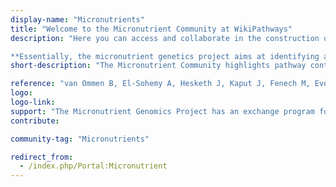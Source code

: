 ```yaml
---
display-name: "Micronutrients"
title: "Welcome to the Micronutrient Community at WikiPathways"
description: "Here you can access and collaborate in the construction of pathways and networks focused on the biological activity of micronutrients. This community is maintained by individual scientists collaborating in the Micronutrient Genomics Project (MGP). In that paper the need for this portal was described as:

**Essentially, the micronutrient genetics project aims at identifying all relevant genetic variations related to the biological activity on a specific micronutrient. In doing so, we will organize this information in a biological perspective, i.e. pathway and biological network oriented visual browsers. Controversially, for many micronutrients the biological knowledge is still fragmented. Thus, a flexible and editable browser with both a wiki-editable and a permanent interface will be implemented. The genetic variation on specific genes will be derived from the basic databases embedded in the human variome project. A bioinformatics team is established that will construct and maintain these web-based interfaces.**"
short-description: "The Micronutrient Community highlights pathway content relevant to the micronutrient research community."

reference: "van Ommen B, El-Sohemy A, Hesketh J, Kaput J, Fenech M, Evelo CT, McArdle HJ, Bouwman J, Lietz G, Mathers JC, Fairweather-Tait S, van Kranen H, Elliott R, Wopereis S, Ferguson LR, Méplan C, Perozzi G, Allen L, Rivero D; Micronutrient Genomics Project Working Group. The Micronutrient Genomics Project: a community-driven knowledge base for micronutrient research. [Genes Nutr. 2010 Dec;5(4):285-96. doi: 10.1007/s12263-010-0192-8](https://doi.org/10.1007/s12263-010-0192-8)."
logo:
logo-link: 
support: "The Micronutrient Genomics Project has an exchange program for participating researchers Microgennet. Microgennet is funded by the EU Marie Curie action program IRSES grant 269210."
contribute: 

community-tag: "Micronutrients"

redirect_from:
  - /index.php/Portal:Micronutrient
---
```

